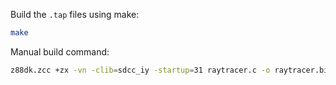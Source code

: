 Build the `.tap` files using make:

```bash
make
```

Manual build command:

```bash
z88dk.zcc +zx -vn -clib=sdcc_iy -startup=31 raytracer.c -o raytracer.bin -create-app -lm
```
